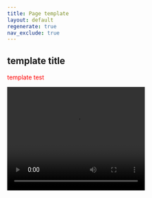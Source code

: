```yaml
---
title: Page template
layout: default
regenerate: true
nav_exclude: true
---
```




<style>  

p {color:  red;}  
</style>  



## template title


template test 
<p>
<video width="320" height="240" controls>
<source src="../oahuv1/images/kaala.webm" type="video/webm">
  Your browser does not support the video tag.
</video>
</p>
<!--stackedit_data:
eyJoaXN0b3J5IjpbLTEyNTIyMTEwMDhdfQ==
-->